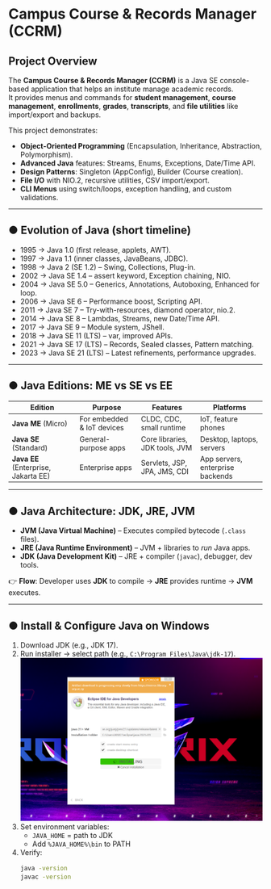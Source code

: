 # Campus Course & Records Manager (CCRM)

## Project Overview
The **Campus Course & Records Manager (CCRM)** is a Java SE console-based application that helps an institute manage academic records.  
It provides menus and commands for **student management**, **course management**, **enrollments**, **grades**, **transcripts**, and **file utilities** like import/export and backups.

This project demonstrates:
- **Object-Oriented Programming** (Encapsulation, Inheritance, Abstraction, Polymorphism).  
- **Advanced Java** features: Streams, Enums, Exceptions, Date/Time API.  
- **Design Patterns**: Singleton (AppConfig), Builder (Course creation).  
- **File I/O** with NIO.2, recursive utilities, CSV import/export.  
- **CLI Menus** using switch/loops, exception handling, and custom validations.  

---

## ● Evolution of Java (short timeline)
- 1995 → Java 1.0 (first release, applets, AWT).  
- 1997 → Java 1.1 (inner classes, JavaBeans, JDBC).  
- 1998 → Java 2 (SE 1.2) – Swing, Collections, Plug-in.  
- 2002 → Java SE 1.4 – assert keyword, Exception chaining, NIO.  
- 2004 → Java SE 5.0 – Generics, Annotations, Autoboxing, Enhanced for loop.  
- 2006 → Java SE 6 – Performance boost, Scripting API.  
- 2011 → Java SE 7 – Try-with-resources, diamond operator, nio.2.  
- 2014 → Java SE 8 – Lambdas, Streams, new Date/Time API.  
- 2017 → Java SE 9 – Module system, JShell.  
- 2018 → Java SE 11 (LTS) – var, improved APIs.  
- 2021 → Java SE 17 (LTS) – Records, Sealed classes, Pattern matching.  
- 2023 → Java SE 21 (LTS) – Latest refinements, performance upgrades.  

---

## ● Java Editions: ME vs SE vs EE

| Edition | Purpose | Features | Platforms |
|---------|---------|----------|-----------|
| **Java ME** (Micro) | For embedded & IoT devices | CLDC, CDC, small runtime | IoT, feature phones |
| **Java SE** (Standard) | General-purpose apps | Core libraries, JDK tools, JVM | Desktop, laptops, servers |
| **Java EE** (Enterprise, Jakarta EE) | Enterprise apps | Servlets, JSP, JPA, JMS, CDI | App servers, enterprise backends |

---

## ● Java Architecture: JDK, JRE, JVM

- **JVM (Java Virtual Machine)** – Executes compiled bytecode (`.class` files).  
- **JRE (Java Runtime Environment)** – JVM + libraries to *run* Java apps.  
- **JDK (Java Development Kit)** – JRE + compiler (`javac`), debugger, dev tools.  

👉 **Flow**: Developer uses **JDK** to compile → **JRE** provides runtime → **JVM** executes.  

---

## ● Install & Configure Java on Windows

1. Download JDK (e.g., JDK 17).  
2. Run installer → select path (e.g., `C:\Program Files\Java\jdk-17`).  
   ![Install](screenshots/install.png)  
3. Set environment variables:  
   - `JAVA_HOME` = path to JDK  
   - Add `%JAVA_HOME%\bin` to PATH  
4. Verify:  
   ```bash
   java -version
   javac -version
